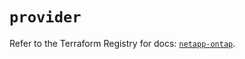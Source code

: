 # `provider`

Refer to the Terraform Registry for docs: [`netapp-ontap`](https://registry.terraform.io/providers/netapp/netapp-ontap/2.3.0/docs).
